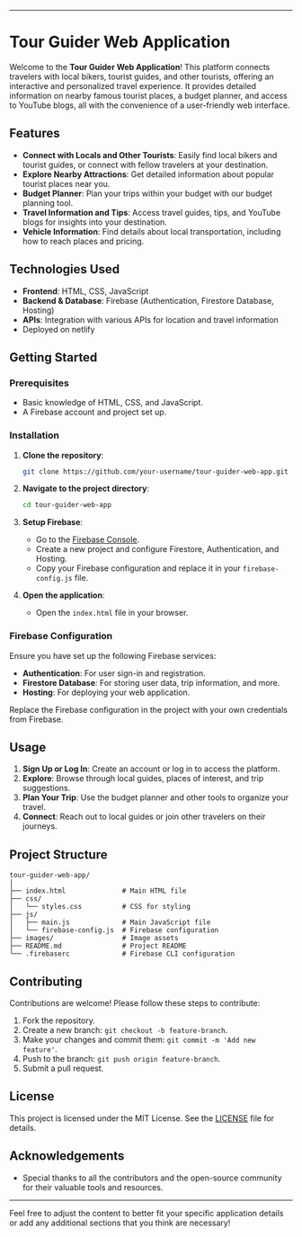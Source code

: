 
---

# Tour Guider Web Application

Welcome to the **Tour Guider Web Application**! This platform connects travelers with local bikers, tourist guides, and other tourists, offering an interactive and personalized travel experience. It provides detailed information on nearby famous tourist places, a budget planner, and access to YouTube blogs, all with the convenience of a user-friendly web interface.

## Features

- **Connect with Locals and Other Tourists**: Easily find local bikers and tourist guides, or connect with fellow travelers at your destination.
- **Explore Nearby Attractions**: Get detailed information about popular tourist places near you.
- **Budget Planner**: Plan your trips within your budget with our budget planning tool.
- **Travel Information and Tips**: Access travel guides, tips, and YouTube blogs for insights into your destination.
- **Vehicle Information**: Find details about local transportation, including how to reach places and pricing.

## Technologies Used

- **Frontend**: HTML, CSS, JavaScript
- **Backend & Database**: Firebase (Authentication, Firestore Database, Hosting)
- **APIs**: Integration with various APIs for location and travel information
- Deployed on netlify

## Getting Started

### Prerequisites

- Basic knowledge of HTML, CSS, and JavaScript.
- A Firebase account and project set up.

### Installation

1. **Clone the repository**:
   ```bash
   git clone https://github.com/your-username/tour-guider-web-app.git
   ```
2. **Navigate to the project directory**:
   ```bash
   cd tour-guider-web-app
   ```
3. **Setup Firebase**:
   - Go to the [Firebase Console](https://console.firebase.google.com/).
   - Create a new project and configure Firestore, Authentication, and Hosting.
   - Copy your Firebase configuration and replace it in your `firebase-config.js` file.

4. **Open the application**:
   - Open the `index.html` file in your browser.

### Firebase Configuration

Ensure you have set up the following Firebase services:

- **Authentication**: For user sign-in and registration.
- **Firestore Database**: For storing user data, trip information, and more.
- **Hosting**: For deploying your web application.

Replace the Firebase configuration in the project with your own credentials from Firebase.

## Usage

1. **Sign Up or Log In**: Create an account or log in to access the platform.
2. **Explore**: Browse through local guides, places of interest, and trip suggestions.
3. **Plan Your Trip**: Use the budget planner and other tools to organize your travel.
4. **Connect**: Reach out to local guides or join other travelers on their journeys.

## Project Structure

```
tour-guider-web-app/
│
├── index.html              # Main HTML file
├── css/
│   └── styles.css          # CSS for styling
├── js/
│   ├── main.js             # Main JavaScript file
│   └── firebase-config.js  # Firebase configuration
├── images/                 # Image assets
├── README.md               # Project README
└── .firebaserc             # Firebase CLI configuration
```

## Contributing

Contributions are welcome! Please follow these steps to contribute:

1. Fork the repository.
2. Create a new branch: `git checkout -b feature-branch`.
3. Make your changes and commit them: `git commit -m 'Add new feature'`.
4. Push to the branch: `git push origin feature-branch`.
5. Submit a pull request.

## License

This project is licensed under the MIT License. See the [LICENSE](LICENSE) file for details.

## Acknowledgements

- Special thanks to all the contributors and the open-source community for their valuable tools and resources.

---

Feel free to adjust the content to better fit your specific application details or add any additional sections that you think are necessary!
